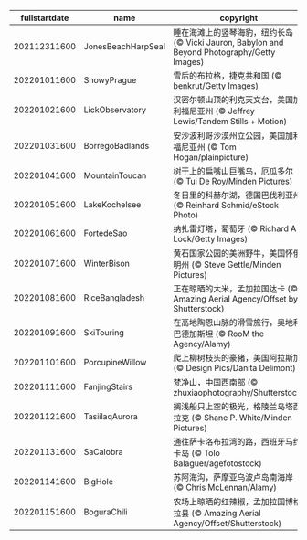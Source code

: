 |fullstartdate|name|copyright|title|image|
|--|--|--|--|--|
202112311600|JonesBeachHarpSeal|睡在海滩上的竖琴海豹，纽约长岛 (© Vicki Jauron, Babylon and Beyond Photography/Getty Images)||![](/zh-CN/2022/01/202112311600JonesBeachHarpSeal.jpg)|
202201011600|SnowyPrague|雪后的布拉格，捷克共和国 (© benkrut/Getty Images)||![](/zh-CN/2022/01/202201011600SnowyPrague.jpg)|
202201021600|LickObservatory|汉密尔顿山顶的利克天文台，美国加利福尼亚州 (© Jeffrey Lewis/Tandem Stills + Motion)||![](/zh-CN/2022/01/202201021600LickObservatory.jpg)|
202201031600|BorregoBadlands|安沙波利哥沙漠州立公园，美国加利福尼亚州 (© Tom Hogan/plainpicture)||![](/zh-CN/2022/01/202201031600BorregoBadlands.jpg)|
202201041600|MountainToucan|树干上的扁嘴山巨嘴鸟，厄瓜多尔 (© Tui De Roy/Minden Pictures)||![](/zh-CN/2022/01/202201041600MountainToucan.jpg)|
202201051600|LakeKochelsee|冬日里的科赫尔湖，德国巴伐利亚州 (© Reinhard Schmid/eStock Photo)||![](/zh-CN/2022/01/202201051600LakeKochelsee.jpg)|
202201061600|FortedeSao|纳扎雷灯塔，葡萄牙 (© Richard A Lock/Getty Images)||![](/zh-CN/2022/01/202201061600FortedeSao.jpg)|
202201071600|WinterBison|黄石国家公园的美洲野牛，美国怀俄明州 (© Steve Gettle/Minden Pictures)||![](/zh-CN/2022/01/202201071600WinterBison.jpg)|
202201081600|RiceBangladesh|正在晾晒的大米，孟加拉国达卡 (© Amazing Aerial Agency/Offset by Shutterstock)||![](/zh-CN/2022/01/202201081600RiceBangladesh.jpg)|
202201091600|SkiTouring|在高地陶恩山脉的滑雪旅行，奥地利巴德加斯坦 (© RooM the Agency/Alamy)||![](/zh-CN/2022/01/202201091600SkiTouring.jpg)|
202201101600|PorcupineWillow|爬上柳树枝头的豪猪，美国阿拉斯加 (© Design Pics/Danita Delimont)||![](/zh-CN/2022/01/202201101600PorcupineWillow.jpg)|
202201111600|FanjingStairs|梵净山，中国西南部 (© zhuxiaophotography/Shutterstock)||![](/zh-CN/2022/01/202201111600FanjingStairs.jpg)|
202201121600|TasiilaqAurora|搁浅船只上空的极光，格陵兰岛塔西拉克 (© Shane P. White/Minden Pictures)||![](/zh-CN/2022/01/202201121600TasiilaqAurora.jpg)|
202201131600|SaCalobra|通往萨卡洛布拉湾的路，西班牙马约卡岛 (© Tolo Balaguer/agefotostock)||![](/zh-CN/2022/01/202201131600SaCalobra.jpg)|
202201141600|BigHole|苏阿海沟，萨摩亚乌波卢岛南海岸 (© Chris McLennan/Alamy)||![](/zh-CN/2022/01/202201141600BigHole.jpg)|
202201151600|BoguraChili|农场上晾晒的红辣椒，孟加拉国博格拉县 (© Amazing Aerial Agency/Offset/Shutterstock)||![](/zh-CN/2022/01/202201151600BoguraChili.jpg)|
